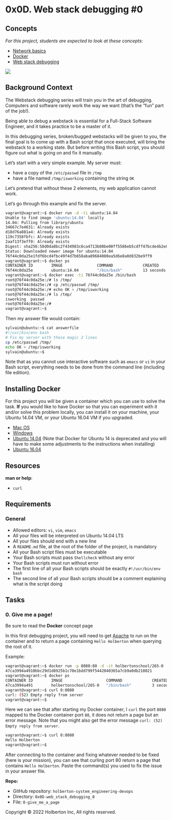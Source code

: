# 0x0D. Web stack debugging #0


## Concepts

_For this project, students are expected to look at these concepts:_

-   [Network basics](https://intranet.hbtn.io/concepts/33)
-   [Docker](https://intranet.hbtn.io/concepts/65)
-   [Web stack debugging](https://intranet.hbtn.io/concepts/68)

![](https://s3.amazonaws.com/intranet-projects-files/holbertonschool-sysadmin_devops/265/uWLzjc8.jpg)

## Background Context

The Webstack debugging series will train you in the art of debugging. Computers and software rarely work the way we want (that’s the “fun” part of the job!).

Being able to debug a webstack is essential for a Full-Stack Software Engineer, and it takes practice to be a master of it.

In this debugging series, broken/bugged webstacks will be given to you, the final goal is to come up with a Bash script that once executed, will bring the webstack to a working state. But before writing this Bash script, you should figure out what is going on and fix it manually.

Let’s start with a very simple example. My server must:

-   have a copy of the  `/etc/passwd`  file in  `/tmp`
-   have a file named  `/tmp/isworking`  containing the string  `OK`

Let’s pretend that without these 2 elements, my web application cannot work.

Let’s go through this example and fix the server.

```bash
vagrant@vagrant:~$ docker run -d -ti ubuntu:14.04
Unable to find image 'ubuntu:14.04' locally
14.04: Pulling from library/ubuntu
34667c7e4631: Already exists
d18d76a881a4: Already exists
119c7358fbfc: Already exists
2aaf13f3eff0: Already exists
Digest: sha256:58d0da8bc2f434983c6ca4713b08be00ff5586eb5cdff47bcde4b2e88fd40f88
Status: Downloaded newer image for ubuntu:14.04
76f44c0da25e1fdf6bcd4fbc49f4d7b658aba89684080ea5d6e8a0d832be9ff9
vagrant@vagrant:~$ docker ps
CONTAINER ID        IMAGE               COMMAND             CREATED             STATUS              PORTS               NAMES
76f44c0da25e        ubuntu:14.04        "/bin/bash"         13 seconds ago      Up 12 seconds                           infallible_bhabha
vagrant@vagrant:~$ docker exec -ti 76f44c0da25e /bin/bash
root@76f44c0da25e:/# ls /tmp/
root@76f44c0da25e:/# cp /etc/passwd /tmp/
root@76f44c0da25e:/# echo OK > /tmp/isworking
root@76f44c0da25e:/# ls /tmp/
isworking  passwd
root@76f44c0da25e:/#
vagrant@vagrant:~$

```

Then my answer file would contain:

```bash
sylvain@ubuntu:~$ cat answerfile
#!/usr/bin/env bash
# Fix my server with these magic 2 lines
cp /etc/passwd /tmp/
echo OK > /tmp/isworking
sylvain@ubuntu:~$

```

Note that as you cannot use interactive software such as  `emacs`  or  `vi`  in your Bash script, everything needs to be done from the command line (including file edition).

## Installing Docker

For this project you will be given a container which you can use to solve the task.  **If**  you would like to have Docker so that you can experiment with it and/or solve this problem locally, you can install it on your machine, your Ubuntu 14.04 VM, or your Ubuntu 16.04 VM if you upgraded.

-   [Mac OS](https://intranet.hbtn.io/rltoken/k_pbInP8sVHkPWS-7bUqDQ "Mac OS")
-   [Windows](https://intranet.hbtn.io/rltoken/AYZe8xA3hfdHoDlXMJuNpQ "Windows")
-   [Ubuntu 14.04](https://intranet.hbtn.io/rltoken/ynOBcBBvuYZPm9lSHFNcoQ "Ubuntu 14.04")  (Note that Docker for Ubuntu 14 is deprecated and you will have to make some adjustments to the instructions when installing)
-   [Ubuntu 16.04](https://intranet.hbtn.io/rltoken/tTuEaxo5gzKq23ZvgPODnA "Ubuntu 16.04")

## Resources

**man or help**:

-   `curl`

## Requirements

### General

-   Allowed editors:  `vi`,  `vim`,  `emacs`
-   All your files will be interpreted on Ubuntu 14.04 LTS
-   All your files should end with a new line
-   A  `README.md`  file, at the root of the folder of the project, is mandatory
-   All your Bash script files must be executable
-   Your Bash scripts must pass  `Shellcheck`  without any error
-   Your Bash scripts must run without error
-   The first line of all your Bash scripts should be exactly  `#!/usr/bin/env bash`
-   The second line of all your Bash scripts should be a comment explaining what is the script doing

## Tasks

### 0. Give me a page!

Be sure to read the  **Docker**  concept page

In this first debugging project, you will need to get  [Apache](https://intranet.hbtn.io/rltoken/B4vOap4dPNKxdZzBbepK7Q "Apache")  to run on the container and to return a page containing  `Hello Holberton`  when querying the root of it.

Example:

```bash
vagrant@vagrant:~$ docker run -p 8080:80 -d -it holbertonschool/265-0
47ca3994a4910bbc29d1d8925b1c70e1bdd799f5442040365a7cb9a0db218021
vagrant@vagrant:~$ docker ps
CONTAINER ID        IMAGE                   COMMAND             CREATED             STATUS              PORTS                  NAMES
47ca3994a491        holbertonschool/265-0   "/bin/bash"         3 seconds ago       Up 2 seconds        0.0.0.0:8080->80/tcp   vigilant_tesla
vagrant@vagrant:~$ curl 0:8080
curl: (52) Empty reply from server
vagrant@vagrant:~$

```

Here we can see that after starting my Docker container, I  `curl`  the port  `8080`  mapped to the Docker container port  `80`, it does not return a page but an error message. Note that you might also get the error message  `curl: (52) Empty reply from server`.

```bash
vagrant@vagrant:~$ curl 0:8080
Hello Holberton
vagrant@vagrant:~$

```

After connecting to the container and fixing whatever needed to be fixed (here is your mission), you can see that curling port 80 return a page that contains  `Hello Holberton`. Paste the command(s) you used to fix the issue in your answer file.

**Repo:**

-   GitHub repository:  `holberton-system_engineering-devops`
-   Directory:  `0x0D-web_stack_debugging_0`
-   File:  `0-give_me_a_page`


Copyright © 2022 Holberton Inc, All rights reserved.